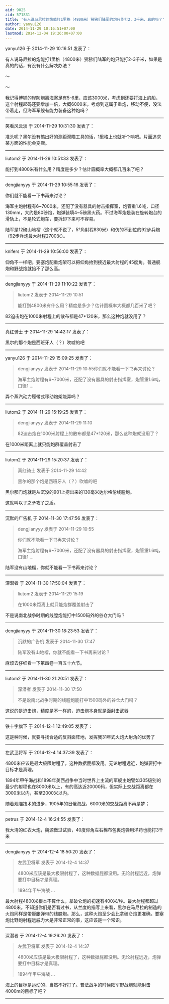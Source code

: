 ```yaml
---
aid: 9025
zid: 571831
title: '有人说马尼拉的炮能打1里格（4800米）狒狒们陆军的炮只能打2，3千米，真的吗？'
author: yanyu126
date: 2014-11-29 10:16:51+07:00
lastmod: 2014-12-04 19:26:00+07:00
---
```


yanyu126 于 2014-11-29 10:16:51 发表了：

有人说马尼拉的炮能打1里格（4800米）狒狒们陆军的炮只能打2-3千米，如果是真的的话，有没有什么解决办法？

～

～

我记得博铺的岸防炮离海案足有5-6里，应该3000米，考虑到还要打海上的船，这个射程起码还要增加一倍，大概6000米，考虑到这属于重炮，移动不便，没法带着走，但海军军舰有能力装备这种炮吗？

---------

笑看风云淡 于 2014-11-29 10:31:30 发表了：

准头呢？黑尔没有搞出好的测距观瞄工具的话，1里格上也就听个响吧。片面追求某方面的性能会变瘸。

---------

liutom2 于 2014-11-29 10:51:33 发表了：

能打到4800米有什么用？精度是多少？估计圆概率大概都几百米了吧？

---------

dengjianyyy 于 2014-11-29 10:55:16 发表了：

你们就不能看一下书再来讨论？

海军主炮射程有6~7000米，还配了没有器具的射击指挥室，炮管重1.6吨，口径130mm，大约是80磅炮，炮弹装填4~5磅黑火药。不过海军炮是装在旋转炮台的滑轨上，不是轮式炮车，要拆卸下来可不容易。

陆军是12磅山地榴（这个就不说了，5°角射程830米）和仿的不到位的92步兵炮（92步兵炮最大射程2700米）。

---------

knifers 于 2014-11-29 10:56:00 发表了：

仰角不一样吧。要塞炮配重炮架可以把仰角抬到接近最大射程的45度角。普通舰炮和野战炮就抬不了那么高。

---------

dengjianyyy 于 2014-11-29 11:10:22 发表了：

> liutom2 发表于 2014-11-29 10:51
> 
> 能打到4800米有什么用？精度是多少？估计圆概率大概都几百米了吧？



82迫击炮在1000米射程上的散布都是47\*120米，那么这种炮就没用了？

---------

真红骑士 于 2014-11-29 14:42:17 发表了：

黑尔的那个炮是西班牙人（？）吹嘘的吧

---------

yanyu126 于 2014-11-29 15:09:25 发表了：

> dengjianyyy 发表于 2014-11-29 10:55你们就不能看一下书再来讨论？
> 
> 海军主炮射程有6~7000米，还配了没有器具的射击指挥室，炮管重1.6吨，口径1 ...



弄个蒸汽动力履带式移动炮架能弄吗？

---------

liutom2 于 2014-11-29 15:19:25 发表了：

> dengjianyyy 发表于 2014-11-29 11:10
> 
> 82迫击炮在1000米射程上的散布都是47\*120米，那么这种炮就没用了？



在1000米距离上就只能炮群覆盖射击了

---------

liutom2 于 2014-11-29 15:20:37 发表了：

> 真红骑士 发表于 2014-11-29 14:42
> 
> 黑尔的那个炮是西班牙人（？）吹嘘的吧



黑尔那门炮就是从沉没的901上捞出来的130毫米达尔格伦线膛炮。

这就叫以子之矛攻子之盾。

---------

沉默的广告机 于 2014-11-30 17:47:56 发表了：

> dengjianyyy 发表于 2014-11-29 10:55
> 
> 你们就不能看一下书再来讨论？
> 
> 海军主炮射程有6~7000米，还配了没有器具的射击指挥室，炮管重1.6吨，口径1 ...



陆军没有山地榴，你就不能看一下书再来讨论？

---------

深潜者 于 2014-11-30 17:50:04 发表了：

> liutom2 发表于 2014-11-29 15:19
> 
> 在1000米距离上就只能炮群覆盖射击了



不是说南北战争时期的线膛炮能打中1500码外的谷仓大门吗？

---------

dengjianyyy 于 2014-11-30 18:23:53 发表了：

> 沉默的广告机 发表于 2014-11-30 17:47
> 
> 陆军没有山地榴，你就不能看一下书再来讨论？



麻烦去仔细看一下第四卷一百五十六节。

---------

liutom2 于 2014-11-30 21:20:51 发表了：

> 深潜者 发表于 2014-11-30 17:50
> 
> 不是说南北战争时期的线膛炮能打中1500码外的谷仓大门吗？



这说的是迫击炮，精度是不一样的，迫击炮本身就是面射击武器

---------

铁十字旗下 于 2014-12-1 12:49:05 发表了：

这是种时候，就要寻找合适的反斜面阵地，发挥我31年式火炮大射角的优势了

---------

左武卫将军 于 2014-12-4 14:37:39 发表了：

4800米应该是最大极限射程了，这种数据屁都没用。无论射程远近，炮弹要打中目标才是真理。

1894年甲午海战和1898年美西战争中当时世界上主流的军舰主炮譬如305级别的最少的射程也在8000米以上，有的高达近20000码，但实际上交战距离都在3000米以内，甚至2000米以内。

随着观瞄技术的进步，1905年的日俄海战，6000米的交战距离不再是梦；

---------

petrus 于 2014-12-4 16:24:55 发表了：

我大清的红衣大炮，魏源做过试验，40度仰角左右棉布包裹炮弹用洋药也能打3千米

---------

dengjianyyy 于 2014-12-4 18:50:20 发表了：

> 左武卫将军 发表于 2014-12-4 14:37
> 
> 4800米应该是最大极限射程了，这种数据屁都没用。无论射程远近，炮弹要打中目标才是真理。
> 
> 1894年甲午海战 ...



最大射程4800米根本不算什么，拿破仑炮的初速有400米/秒。最大射程都超过4800米。不知道你们是否看过书，从兰度的描写上来看，黑尔在马尼拉的制造的火炮同样是带膨胀弹带的线膛炮。那么，这种火炮至少会比拿破仑炮更准确。要塞炮比野炮射程远威力大是非常正常的事，这应该是一个常识。

---------

深潜者 于 2014-12-4 19:26:20 发表了：

> 左武卫将军 发表于 2014-12-4 14:37
> 
> 4800米应该是最大极限射程了，这种数据屁都没用。无论射程远近，炮弹要打中目标才是真理。
> 
> 1894年甲午海战 ...



海上的目标是运动的，当然不好打了。普法战争的时候陆军野战炮就能射击4000m的目标了吧？

---------

